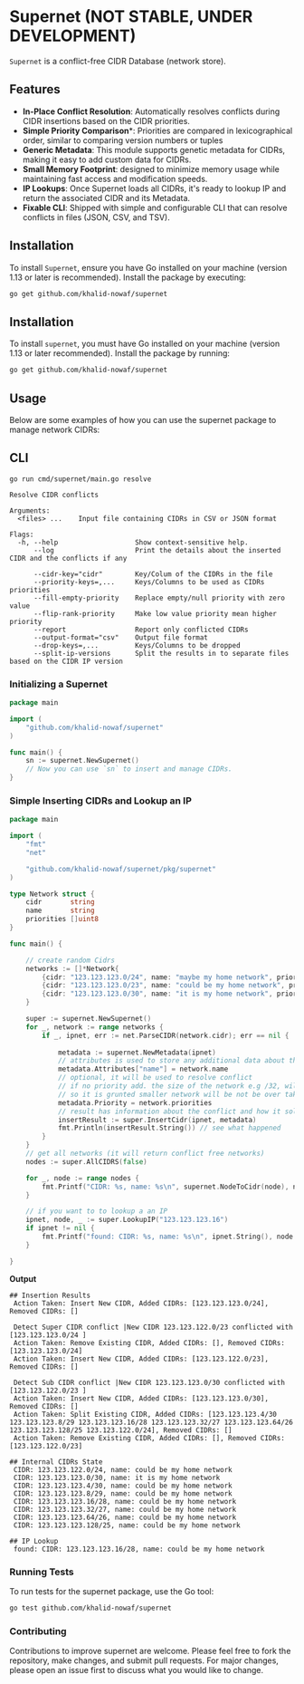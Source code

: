 
# Supernet (NOT STABLE, UNDER DEVELOPMENT)
`Supernet` is a conflict-free CIDR Database (network store).

## Features
- **In-Place Conflict Resolution**: Automatically resolves conflicts during CIDR insertions based on the CIDR priorities.
- **Simple Priority Comparison***: Priorities are compared in lexicographical order, similar to comparing version numbers or tuples
- **Generic Metadata**: This module supports genetic metadata for CIDRs, making it easy to add custom data for CIDRs.
- **Small Memory Footprint**: designed to minimize memory usage while maintaining fast access and modification speeds.
- **IP Lookups**: Once Supernet loads all CIDRs, it's ready to lookup IP and return the associated CIDR and its Metadata.
- **Fixable CLI**: Shipped with simple and configurable CLI that can resolve conflicts in files (JSON, CSV, and TSV).



## Installation

To install `Supernet`, ensure you have Go installed on your machine (version 1.13 or later is recommended). Install the package by executing:

```sh
go get github.com/khalid-nowaf/supernet
```

## Installation

To install `supernet`, you must have Go installed on your machine (version 1.13 or later recommended). Install the package by running:

```sh
go get github.com/khalid-nowaf/supernet
```

## Usage
Below are some examples of how you can use the supernet package to manage network CIDRs:

## CLI
```shell
go run cmd/supernet/main.go resolve

Resolve CIDR conflicts

Arguments:
  <files> ...    Input file containing CIDRs in CSV or JSON format

Flags:
  -h, --help                   Show context-sensitive help.
      --log                    Print the details about the inserted CIDR and the conflicts if any

      --cidr-key="cidr"        Key/Colum of the CIDRs in the file
      --priority-keys=,...     Keys/Columns to be used as CIDRs priorities
      --fill-empty-priority    Replace empty/null priority with zero value
      --flip-rank-priority     Make low value priority mean higher priority
      --report                 Report only conflicted CIDRs
      --output-format="csv"    Output file format
      --drop-keys=,...         Keys/Columns to be dropped
      --split-ip-versions      Split the results in to separate files based on the CIDR IP version
```
### Initializing a Supernet
```go
package main

import (
    "github.com/khalid-nowaf/supernet"
)

func main() {
    sn := supernet.NewSupernet()
    // Now you can use `sn` to insert and manage CIDRs.
}
```

### Simple Inserting CIDRs and Lookup an IP

```go
package main

import (
	"fmt"
	"net"

	"github.com/khalid-nowaf/supernet/pkg/supernet"
)

type Network struct {
	cidr       string
	name       string
	priorities []uint8
}

func main() {

	// create random Cidrs
	networks := []*Network{
		{cidr: "123.123.123.0/24", name: "maybe my home network", priorities: []uint8{0, 0, 1}},
		{cidr: "123.123.123.0/23", name: "could be my home network", priorities: []uint8{0, 0, 2}},
		{cidr: "123.123.123.0/30", name: "it is my home network", priorities: []uint8{0, 0, 3}},
	}

	super := supernet.NewSupernet()
	for _, network := range networks {
		if _, ipnet, err := net.ParseCIDR(network.cidr); err == nil {
			
			metadata := supernet.NewMetadata(ipnet)
			// attributes is used to store any additional data about the network
			metadata.Attributes["name"] = network.name
			// optional, it will be used to resolve conflict
			// if no priority add. the size of the network e.g /32, will be used as priority
			// so it is grunted smaller network will be not be over taken by larger network
			metadata.Priority = network.priorities
			// result has information about the conflict and how it solve it
			insertResult := super.InsertCidr(ipnet, metadata)
			fmt.Println(insertResult.String()) // see what happened
		}
	}
	// get all networks (it will return conflict free networks)
	nodes := super.AllCIDRS(false)

	for _, node := range nodes {
		fmt.Printf("CIDR: %s, name: %s\n", supernet.NodeToCidr(node), node.Metadata().Attributes["name"])
	}

	// if you want to to lookup a an IP
	ipnet, node, _ := super.LookupIP("123.123.123.16")
	if ipnet != nil {
		fmt.Printf("found: CIDR: %s, name: %s\n", ipnet.String(), node.Metadata().Attributes["name"])
	}

}
```

**Output**

```shell
## Insertion Results
 Action Taken: Insert New CIDR, Added CIDRs: [123.123.123.0/24], Removed CIDRs: []

 Detect Super CIDR conflict |New CIDR 123.123.122.0/23 conflicted with [123.123.123.0/24 ]
 Action Taken: Remove Existing CIDR, Added CIDRs: [], Removed CIDRs: [123.123.123.0/24]
 Action Taken: Insert New CIDR, Added CIDRs: [123.123.122.0/23], Removed CIDRs: []

 Detect Sub CIDR conflict |New CIDR 123.123.123.0/30 conflicted with [123.123.122.0/23 ]
 Action Taken: Insert New CIDR, Added CIDRs: [123.123.123.0/30], Removed CIDRs: []
 Action Taken: Split Existing CIDR, Added CIDRs: [123.123.123.4/30 123.123.123.8/29 123.123.123.16/28 123.123.123.32/27 123.123.123.64/26 123.123.123.128/25 123.123.122.0/24], Removed CIDRs: []
 Action Taken: Remove Existing CIDR, Added CIDRs: [], Removed CIDRs: [123.123.122.0/23]

## Internal CIDRs State
 CIDR: 123.123.122.0/24, name: could be my home network
 CIDR: 123.123.123.0/30, name: it is my home network
 CIDR: 123.123.123.4/30, name: could be my home network
 CIDR: 123.123.123.8/29, name: could be my home network
 CIDR: 123.123.123.16/28, name: could be my home network
 CIDR: 123.123.123.32/27, name: could be my home network
 CIDR: 123.123.123.64/26, name: could be my home network
 CIDR: 123.123.123.128/25, name: could be my home network

## IP Lookup
 found: CIDR: 123.123.123.16/28, name: could be my home network
```

### Running Tests
To run tests for the supernet package, use the Go tool:

```sh
go test github.com/khalid-nowaf/supernet
```

### Contributing
Contributions to improve supernet are welcome. Please feel free to fork the repository, make changes, and submit pull requests. For major changes, please open an issue first to discuss what you would like to change.





